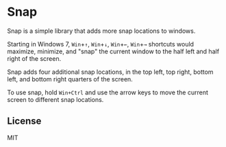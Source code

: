Snap
=========

Snap is a simple library that adds more snap locations to windows.

Starting in Windows 7, `Win`+`↑`, `Win`+`↓`, `Win`+`←`, `Win`+`→` shortcuts would maximize, minimize, and "snap" the current window to the half left and half right of the screen.  

Snap adds four additional snap locations, in the top left, top right, bottom left, and bottom right quarters of the screen.

To use snap, hold `Win+Ctrl` and use the arrow keys to move the current screen to different snap locations.


License
----

MIT
